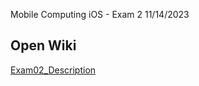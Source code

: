 

Mobile Computing iOS - Exam 2
11/14/2023
## Open Wiki
[Exam02_Description](https://github.com/Hemanth-Kagitha/iOS_EXAM_02/wiki/Exam02)
